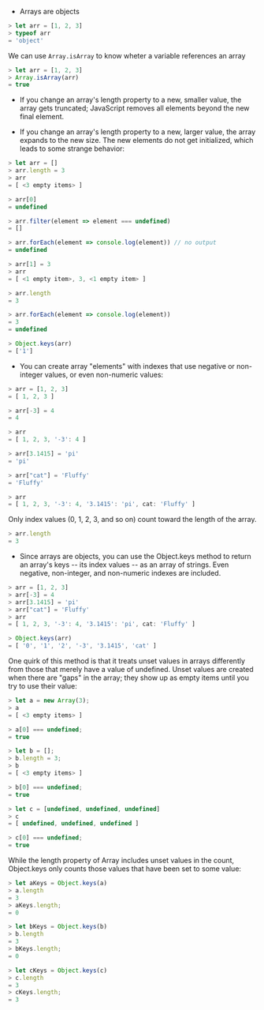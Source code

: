 - Arrays are objects
```js
> let arr = [1, 2, 3]
> typeof arr
= 'object'
```
We can use `Array.isArray` to know wheter a variable references an array
```js
> let arr = [1, 2, 3]
> Array.isArray(arr)
= true
```
- If you change an array's length property to a new, smaller value, the array gets truncated; JavaScript removes all elements beyond the new final element.

- If you change an array's length property to a new, larger value, the array expands to the new size. The new elements do not get initialized, which leads to some strange behavior:
```js
> let arr = []
> arr.length = 3
> arr
= [ <3 empty items> ]

> arr[0]
= undefined

> arr.filter(element => element === undefined)
= []

> arr.forEach(element => console.log(element)) // no output
= undefined

> arr[1] = 3
> arr
= [ <1 empty item>, 3, <1 empty item> ]

> arr.length
= 3

> arr.forEach(element => console.log(element))
= 3
= undefined

> Object.keys(arr)
= ['1']
```

- You can create array "elements" with indexes that use negative or non-integer values, or even non-numeric values:
```js
> arr = [1, 2, 3]
= [ 1, 2, 3 ]

> arr[-3] = 4
= 4

> arr
= [ 1, 2, 3, '-3': 4 ]

> arr[3.1415] = 'pi'
= 'pi'

> arr["cat"] = 'Fluffy'
= 'Fluffy'

> arr
= [ 1, 2, 3, '-3': 4, '3.1415': 'pi', cat: 'Fluffy' ]
```
Only index values (0, 1, 2, 3, and so on) count toward the length of the array.
```js
> arr.length
= 3
```

- Since arrays are objects, you can use the Object.keys method to return an array's keys -- its index values -- as an array of strings. Even negative, non-integer, and non-numeric indexes are included.
```js
> arr = [1, 2, 3]
> arr[-3] = 4
> arr[3.1415] = 'pi'
> arr["cat"] = 'Fluffy'
> arr
= [ 1, 2, 3, '-3': 4, '3.1415': 'pi', cat: 'Fluffy' ]

> Object.keys(arr)
= [ '0', '1', '2', '-3', '3.1415', 'cat' ]
```

One quirk of this method is that it treats unset values in arrays differently from those that merely have a value of undefined. Unset values are created when there are "gaps" in the array; they show up as empty items until you try to use their value:
```js
> let a = new Array(3);
> a
= [ <3 empty items> ]

> a[0] === undefined;
= true

> let b = [];
> b.length = 3;
> b
= [ <3 empty items> ]

> b[0] === undefined;
= true

> let c = [undefined, undefined, undefined]
> c
= [ undefined, undefined, undefined ]

> c[0] === undefined;
= true
```

While the length property of Array includes unset values in the count, Object.keys only counts those values that have been set to some value:
```js
> let aKeys = Object.keys(a)
> a.length
= 3
> aKeys.length;
= 0

> let bKeys = Object.keys(b)
> b.length
= 3
> bKeys.length;
= 0

> let cKeys = Object.keys(c)
> c.length
= 3
> cKeys.length;
= 3
```